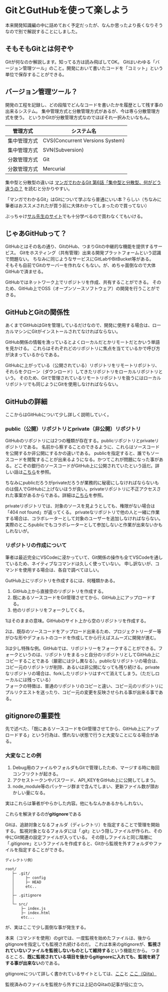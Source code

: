 # GitとGutHubを使って楽しよう

本来開発知識編の中に詰めておく予定だったが、なんか思ったより長くなりそうなので別で解説することにしました。

## そもそもGitとは何ぞや

Gitが何なのか解説します。知ってる方は読み飛ばしてOK。
Gitはいわゆる「バージョン管理ツール」のこと。開発において書いたコードを「コミット」という単位で保存することができる。

## バージョン管理ツール？

開発の工程を記録し、どの段階でどんなコードを書いたかを履歴として残す事の出来るシステム。
集中管理方式と分散管理方式があるが、今は専ら分散管理方式を使う。
というかGitが分散管理方式なのでほぼそれ一択みたいなもん。

| 管理方式     | システム名                      |
| ------------ | ------------------------------- |
| 集中管理方式 | CVS(Concurrent Versions System) |
| 集中管理方式 | SVN(Subversion)                 |
| 分散管理方式 | Git                             |
| 分散管理方式 | Mercurial                       |

集中型と分散型の違いは  [マンガでわかるGit 第6話「集中型と分散型、何がどう違うの？](https://next.rikunabi.com/journal/20160908_t12_iq/)
を読むと分かりやすい。

「マンガでわかるGit」はGitについて学ぶなら普通にいい本？らしい（ちなみに筆者はおススメされたが買う前に大体わかってしまったので買ってない）

ぶっちゃけ[サル先生のサイト](https://backlog.com/ja/git-tutorial/)でも十分学べるので買わなくてもいける。

## じゃあGitHubって？

GitHubとはその名の通り、GitのHub、つまりGitの中継的な機能を提供するサービス。
Gitをホスティング（共有管理）出来る開発プラットフォームという認識で問題ない。
ちなみに同じようなサービスにGitLabやBitBucket等がある。  
そもそも自前でGitのサーバーを作れなくもない。が、めちゃ面倒なので大体GitHubで済ませる。

GitHubではネットワーク上でリポジトリを作成、共有することができる。
そのため、GitHub上でOSS（オープンソースソフトウェア）の開発を行うことができる。

## GitHubとGitの関係性

あくまでGitHubはGitを管理しているだけなので、開発に使用する場合は、ローカルマシンにGitがインストールされてなければならない。

GitHub関係の情報を漁っているとよくローカルだとかリモートだとかいう単語を見かける。
これらはそれぞれどのリポジトリに焦点を当てているかで呼び方が決まっているからである。

GitHubに上がっている（公開されている）リポジトリをリモートリポジトリ、それらをクローン（ダウンロード）してきたリポジトリをローカルリポジトリという。
そのため、Gitで管理されているリモートリポジトリを扱うにはローカルリポジトリでも同じようにGitを使用しなければならない。

## GitHubの詳細

ここからはGitHubについて少し詳しく説明していく。

### public（公開）リポジトリとprivate（非公開）リポジトリ

GitHubのリポジトリには2つの種類が存在する。publicリポジトリとprivateリポジトリである。
名前から察することのできるように、これらはソースコードを公開するか非公開にするかの違いである。
publicを指定すると、誰でもソースコードを閲覧することが出来るようになる。かつてこれが問題になった事がある。どこぞの銀行のソースコードがGitHub上に公開されていたという話だ。詳しい話は[こちら](https://www.itmedia.co.jp/news/articles/2101/29/news107.html)を参照。

ちなみにpublicだろうがprivateだろうが業務的に秘密にしなければならないものは個人でGitHubに上げないほうが良い。privateリポジトリに不正アクセスされた事案があるからである。詳細は[こちら](https://gigazine.net/news/20220418-github-heroku-travis-ci-npm-oauth/)を参照。

privateリポジトリでは、対象のソースを見ようとしても、権限がない場合は「404 not found」が返ってくる。
privateなリポジトリで他の人と一緒に作業する場合は、コラボレーターとして対象のユーザーを追加しなければならない。
実際のところpublicでもコラボレーターとして参加しないと作業が出来ないかもしれないが。

### リポジトリの作成について

筆者は最近完全にVSCodeに浸かっていて、Git関係の操作も全てVSCodeを通しているため、ネイティブなコマンドは久しく使っていない。
申し訳ないが、コマンドを使用する場合は、各自で調べてほしい。

GutHub上にリポジトリを作成するには、何種類かある。

1. GitHub上から直接空のリポジトリを作成する。
2. 既にあるソースコードをGit管理させてから、GitHub上にアップロードする。
3. 他のリポジトリをフォークしてくる。

1はそのままの意味。GitHubのサイト上から空のリポジトリを作成する。

2は、既存のソースコードをアップロード出来るため、プロジェクトリーダー等がひな形やデフォルトのコードを作成してから行えばスムーズに開発が進む。

3は少し特殊な例。GitHubでは、リポジトリーをフォークすることができる。フォークというのは、リポジトリをまるっと自分のリポジトリとしてGitHub上にコピーすることである（厳密には少し異なる）。publicなリポジトリの場合は、コピー元のリポジトリが削除、あるいは非公開になっても残り続ける。privateなリポジトリの場合は、forkしたリポジトリはすべて消えてしまう。（ただしローカルには残っている）  
フォークの特徴は、普通のリポジトリのコピーと違い、コピー元のリポジトリにプルリクエストを送ったり、コピー元の変更を反映させられる事が出来る事である。

## gitignoreの重要性

先で述べた、「既にあるソースコードをGit管理させてから、GitHub上にアップロードする」という行為は、慣れない状態で行うと大変なことになる場合がある。

### 大変なことの例

1. Debug用のファイルやフォルダもGitで管理したため、マージする時に毎回コンフリクトが起きる。
2. アクセストークンやパスワード、API_KEYをGitHub上に公開してしまう。
3. node_module等のパッケージ群まで含んでしまい、更新ファイル数が頭おかしい量になる。

実はこれらは筆者がやらかした内容。他にもなんかあるかもしれない。

これらを解決するのが**gitignore**である

Gitは、追跡対象となるフォルダ（ディレクトリ）を指定することで管理を開始する。
監視対象となるフォルダには「.git」という隠しファイルが作られ、その中にGit関連の設定ファイルが入っている。
その隠しファイルと同じ階層に「.gitignore」というファイルを作成すると、Gitから監視を外すフォルダやファイルを指定することができる。

```directory
ディレクトリ例）

root/
   ├─ .git/
   │     ├─ config
   │     ├─ HEAD
   │     etc..
   │
   ├─ .gitignore
   │
   └─ src/
       ├─ index.js
       ├─ index.html
       etc...
```

が、実はここで少し面倒な事が発生する。

本来（コマンドを使用）のgitでは、一度監視を始めたファイルは、後からgitignoreを指定しても監視され続けるのだ。
これは本来のgitignoreが、**監視されていないファイルを監視しないものとして維持する**という機能だから。
つまるところ、**既に監視されている項目を後からgitignoreに入れても、監視を終了する事が出来ない**のである。

gitignoreについて詳しく書かれているサイトとしては、[ここ](https://kmyk.github.io/blog/blog/2020/11/08/man-gitignore/#gitignore-%E3%81%A8%E3%81%AF%E4%BD%95%E3%81%A7%E3%81%82%E3%82%8B%E3%81%8B)と
[ここ（Qiita）](https://qiita.com/anqooqie/items/110957797b3d5280c44f)

監視済みのファイルを監視から外すには上記のQiitaの記事が役に立つ。